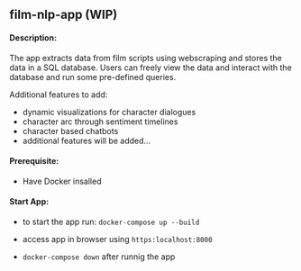 ## film-nlp-app (WIP)

#### Description:
The app extracts data from film scripts using webscraping and stores the data in a SQL database. Users can freely view the data and interact with the database and run some pre-defined queries.

Additional features to add:
- dynamic visualizations for character dialogues
- character arc through sentiment timelines
- character based chatbots
- additional features will be added...


#### Prerequisite:
- Have Docker insalled

#### Start App:
- to start the app run: `docker-compose up --build` 
- access app in browser using `https:localhost:8000`

- `docker-compose down` after runnig the app
